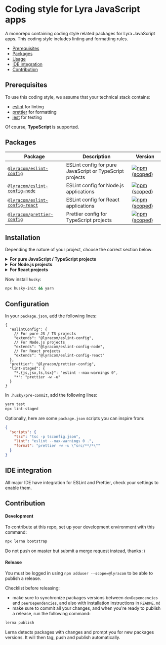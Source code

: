 # Coding style for Lyra JavaScript apps

A monorepo containing coding style related packages for Lyra JavaScript apps.
This coding style includes linting and formatting rules.

- [Prerequisites](#prerequisites)
- [Packages](#packages)
- [Usage](#usage)
- [IDE integration](#ide-integration)
- [Contribution](#contribution)

## Prerequisites

To use this coding style, we assume that your technical stack contains:

- [eslint](https://eslint.org/) for linting
- [prettier](https://prettier.io/) for formatting
- [jest](https://jestjs.io/) for testing

Of course, **TypeScript** is supported.

## Packages

| Package                                                         | Description                                              | Version                                                                                                                                  |
| --------------------------------------------------------------- | -------------------------------------------------------- | ---------------------------------------------------------------------------------------------------------------------------------------- |
| [`@lyracom/eslint-config`](/packages/eslint-config)             | ESLint config for pure JavaScript or TypeScript projects | [![npm (scoped)](https://img.shields.io/npm/v/@lyracom/eslint-config)](https://www.npmjs.com/package/@lyracom/eslint-config)             |
| [`@lyracom/eslint-config-node`](/packages/eslint-config-node)   | ESLint config for Node.js applications                   | [![npm (scoped)](https://img.shields.io/npm/v/@lyracom/eslint-config-node)](https://www.npmjs.com/package/@lyracom/eslint-config-node)   |
| [`@lyracom/eslint-config-react`](/packages/eslint-config-react) | ESLint config for React applications                     | [![npm (scoped)](https://img.shields.io/npm/v/@lyracom/eslint-config-react)](https://www.npmjs.com/package/@lyracom/eslint-config-react) |
| [`@lyracom/prettier-config`](/packages/prettier-config)         | Prettier config for TypeScript projects                  | [![npm (scoped)](https://img.shields.io/npm/v/@lyracom/prettier-config)](https://www.npmjs.com/package/@lyracom/prettier-config)         |

## Installation

Depending the nature of your project, choose the correct section below:

<details>
<summary><b>For pure JavaScript / TypeScript projects</b></summary>

```sh
yarn add -D \
  "eslint@^8" \
  "prettier@^2" \
  "typescript@^4.3" \
  "@lyracom/eslint-config" \
  "@lyracom/prettier-config" \
  "@typescript-eslint/eslint-plugin@^5" \
  "@typescript-eslint/parser@^5" \
  "eslint-plugin-import@^2" \
  "eslint-plugin-jest@^27" \
  "eslint-plugin-n@^15" \
  "eslint-plugin-promise@^6" \
  "eslint-plugin-sonarjs@^0.15" \
  "lint-staged"
```

</details>

<details>
<summary><b>For Node.js projects</b></summary>

```sh
yarn add -D \
  "eslint@^8" \
  "prettier@^2" \
  "typescript@^4.3" \
  "@lyracom/eslint-config-node" \
  "@lyracom/prettier-config" \
  "@typescript-eslint/eslint-plugin@^5" \
  "@typescript-eslint/parser@^5" \
  "eslint-plugin-import@^2" \
  "eslint-plugin-jest@^27" \
  "eslint-plugin-n@^15" \
  "eslint-plugin-promise@^6" \
  "eslint-plugin-sonarjs@^0.15" \
  "lint-staged"
```

</details>

<details>
<summary><b>For React projects</b></summary>

```sh
yarn add -D \
  "eslint@^8" \
  "prettier@^2" \
  "typescript@^4.3" \
  "@lyracom/eslint-config-react" \
  "@lyracom/prettier-config" \
  "@typescript-eslint/eslint-plugin@^5" \
  "@typescript-eslint/parser@^5" \
  "eslint-plugin-import@^2" \
  "eslint-plugin-jest@^27" \
  "eslint-plugin-n@^15" \
  "eslint-plugin-promise@^6" \
  "eslint-plugin-react@^7" \
  "eslint-plugin-react-hooks@^4" \
  "eslint-plugin-sonarjs@^0.15" \
  "lint-staged"
```

</details>

Now install `husky`:

```sh
npx husky-init && yarn
```

## Configuration

In your `package.json`, add the following lines:

```jsonc
{
  "eslintConfig": {
    // For pure JS / TS projects
    "extends": "@lyracom/eslint-config",
    // For Node.js projects
    "extends": "@lyracom/eslint-config-node",
    // For React projects
    "extends": "@lyracom/eslint-config-react"
  },
  "prettier": "@lyracom/prettier-config",
  "lint-staged": {
    "*.{js,jsx,ts,tsx}": "eslint --max-warnings 0",
    "*": "prettier -w -u"
  }
}
```

In `.husky/pre-commit`, add the following lines:

```sh
yarn test
npx lint-staged
```

Optionally, here are some `package.json` scripts you can inspire from:

```json
{
  "scripts": {
    "tsc": "tsc -p tsconfig.json",
    "lint": "eslint --max-warnings 0 .",
    "format": "prettier -w -u \"src/**/*\""
  }
}
```

## IDE integration

All major IDE have integration for ESLint and Prettier, check your settings to enable them.

## Contribution

#### Development

To contribute at this repo, set up your development environment with this command:

```sh
npx lerna bootstrap
```

Do not push on master but submit a merge request instead, thanks :)

#### Release

You must be logged in using `npm adduser --scope=@lyracom` to be able to publish a release.

Checklist before releasing:

- make sure to synchronize packages versions between `devDependencies` and `peerDependencies`, and also with installation instructions in `README.md`
- make sure to commit all your changes, and when you're ready to publish a release, run the following command:

```sh
lerna publish
```

Lerna detects packages with changes and prompt you for new packages versions. It will then tag, push and publish automatically.
